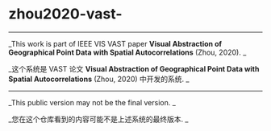 # zhou2020-vast-

---
_This work is part of IEEE VIS VAST paper **Visual Abstraction of Geographical Point Data with Spatial Autocorrelations** (Zhou, 2020). _

_这个系统是 VAST 论文 **Visual Abstraction of Geographical Point Data with Spatial Autocorrelations** (Zhou, 2020) 中开发的系统. _

---
_This public version may not be the final version. _

_您在这个仓库看到的内容可能不是上述系统的最终版本. _
